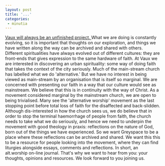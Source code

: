 ```yaml
---
layout: post
title: '...'
categories:
 - minutia
---
```


<a href="http://www.vaux.net/gsindex.htm"> Vaux will always be an unfinished project. </a>What we are doing is constantly evolving, so it is important that thoughts on our exploration, and things we have written along the way can be archived and shared with others. Different spiritualities have always evolved out of different cultures: they are front-ends that gives expression to the same hardware of faith. At Vaux we are interested in discovering an urban spirituality: some way of doing faith that takes the context of the city seriously. Much of the main-stream church has labelled what we do 'alternative.' But we have no interest in being viewed as main-stream by an organisation that is itself so marginal. We are concerned with presenting our faith in a way that our culture would see as mainstream. We believe that this is in continuity with the way of Christ. As a movement considered marginal by the mainstream church, we are open to being trivialised. Many see the 'alternative worship' movement as the last stopping point before total loss of faith for the disaffected and back-slidden. Although dis-interested in how the church sees us, we do believe that in order to stop the terminal haemorrhage of people from faith, the church needs to take what we do seriously, and hence we need to underpin the movement with good theology in praxis: reflections on the nature of God, born out of the things we have experienced. So we want Greyspace to be a place where these reflections can be archived and shared. We want this this to be a resource for people looking into the movement, where they can find liturgies alongside essays, comments and reflections. In short, an alt.worship on-line journal. That's why we want to hear from you: your thoughts, opinions and resources. We look forward to you joining us. 

